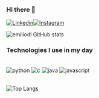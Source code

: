 ### Hi there 👋


[![Linkedin](https://img.shields.io/badge/LinkedIn-0077B5?style=for-the-badge&logo=linkedin&logoColor=white)](https://www.linkedin.com/in/emiliano-dias-74bb37200/)[![Instagram](https://img.shields.io/badge/Instagram-E4405F?style=for-the-badge&logo=instagram&logoColor=white)](https://www.instagram.com/emiliano.dl/)

![emiliodl GitHub stats](https://github-readme-stats.vercel.app/api?username=emiliodl&show_icons=true&theme=dark)

### Technologies I use in my day


<div style="display: inline_block"><br/>
    <img align="center" alt="python" src="https://img.shields.io/badge/Python-3776AB?style=for-the-badge&logo=python&logoColor=white"  />
  <img align="center" alt="c" src="https://img.shields.io/badge/C-00599C?style=for-the-badge&logo=c&logoColor=white"  />
  <img align="center" alt="java" src="https://img.shields.io/badge/Java-ED8B00?style=for-the-badge&logo=openjdk&logoColor=white"  />
  <img align="center" alt="javascript" src="https://img.shields.io/badge/JavaScript-F7DF1E?style=for-the-badge&logo=javascript&logoColor=black"  />
</div><br>

![Top Langs](https://github-readme-stats.vercel.app/api/top-langs/?username=emiliol&layout=compact)

